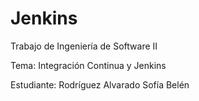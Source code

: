 # Jenkins

Trabajo de Ingeniería de Software II

Tema: Integración Continua y Jenkins

Estudiante: Rodríguez Alvarado Sofía Belén
